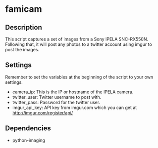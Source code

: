 # famicam #

## Description ##

This script captures a set of images from a Sony IPELA SNC-RX550N. Following that, it will post any photos to a twitter 
account using imgur to post the images.

## Settings ##

Remember to set the variables at the beginning of the script to your own settings.

- camera_ip: This is the IP or hostname of the IPELA camera.
- twitter_user: Twitter username to post with.
- twitter_pass: Password for the twitter user.
- imgur_api_key: API key from imgur.com which you can get at http://imgur.com/register/api/

## Dependencies ##

- python-imaging

